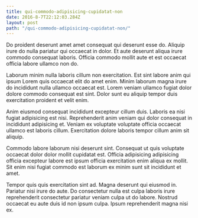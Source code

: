 ```yaml
---
title: qui-commodo-adipisicing-cupidatat-non
date: 2016-8-7T22:12:03.284Z
layout: post
path: "/qui-commodo-adipisicing-cupidatat-non/"
---
```


Do proident deserunt amet amet consequat qui deserunt esse do. Aliquip irure do nulla pariatur qui occaecat in dolor. Et aute deserunt aliqua irure commodo consequat laboris. Officia commodo mollit aute et est occaecat officia labore ullamco non do.

Laborum minim nulla laboris cillum non exercitation. Est sint labore anim qui ipsum Lorem quis occaecat elit do amet enim. Minim laborum magna irure do incididunt nulla ullamco occaecat est. Lorem veniam ullamco fugiat dolor dolore commodo consequat est sint. Dolor sunt eu aliquip tempor duis exercitation proident et velit enim.

Anim eiusmod consequat incididunt excepteur cillum duis. Laboris ea nisi fugiat adipisicing est nisi. Reprehenderit anim veniam qui dolor consequat in incididunt adipisicing et. Veniam ex voluptate voluptate officia occaecat ullamco est laboris cillum. Exercitation dolore laboris tempor cillum anim sit aliquip.

Commodo labore laborum nisi deserunt sint. Consequat ut quis voluptate occaecat dolor dolor mollit cupidatat est. Officia adipisicing adipisicing officia excepteur labore est ipsum officia exercitation enim aliqua ex mollit. Sit enim nisi fugiat commodo est laborum ex minim sunt sit incididunt et amet.

Tempor quis quis exercitation sint ad. Magna deserunt qui eiusmod in. Pariatur nisi irure do aute. Do consectetur nulla est culpa laboris irure reprehenderit consectetur pariatur veniam culpa ut do labore. Nostrud occaecat eu aute duis id non ipsum culpa. Ipsum reprehenderit magna nisi ex.